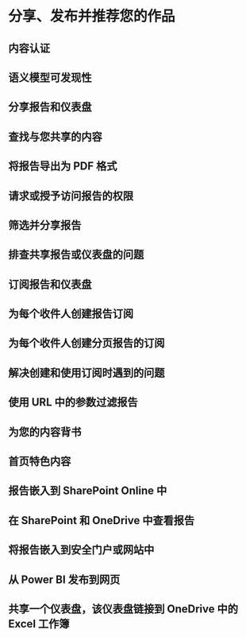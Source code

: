 # 分享、发布并推荐您的作品
## 内容认证
## 语义模型可发现性
## 分享报告和仪表盘
## 查找与您共享的内容
## 将报告导出为 PDF 格式
## 请求或授予访问报告的权限
## 筛选并分享报告
## 排查共享报告或仪表盘的问题
## 订阅报告和仪表盘
## 为每个收件人创建报告订阅
## 为每个收件人创建分页报告的订阅
## 解决创建和使用订阅时遇到的问题
## 使用 URL 中的参数过滤报告
## 为您的内容背书
## 首页特色内容
## 报告嵌入到 SharePoint Online 中
## 在 SharePoint 和 OneDrive 中查看报告
## 将报告嵌入到安全门户或网站中
## 从 Power BI 发布到网页
## 共享一个仪表盘，该仪表盘链接到 OneDrive 中的 Excel 工作簿
